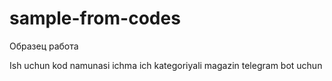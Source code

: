 # sample-from-codes
Образец работа

Ish uchun kod namunasi ichma ich kategoriyali magazin telegram bot uchun
